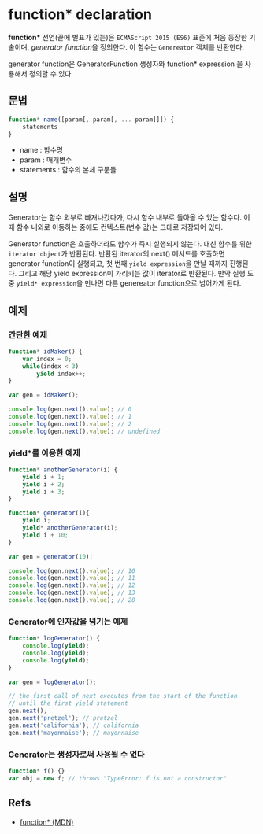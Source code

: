 # function* declaration
**function\*** 선언(끝에 별표가 있는)은 `ECMAScript 2015 (ES6)` 표준에 처음 등장한 기술이며, *generator function*을 정의한다.
이 함수는 `Genereator` 객체를 반환한다.

generator function은 GeneratorFunction 생성자와 function* expression 을 사용해서 정의할 수 있다.

## 문법

```js
function* name([param[, param[, ... param]]]) {
    statements
}
```

* name : 함수명
* param : 매개변수
* statements : 함수의 본체 구문들

## 설명
Generator는 함수 외부로 빠져나갔다가, 다시 함수 내부로 돌아올 수 있는 함수다.
이 때 함수 내외로 이동하는 중에도 컨텍스트(변수 값)는 그대로 저장되어 있다.

Generator function은 호출하더라도 함수가 즉시 실행되지 않는다.
대신 함수를 위한 `iterator object`가 반환된다.
반환된 iterator의 next() 메서드를 호출하면 generator function이 실행되고, 첫 번째 `yield expression`을 만날 때까지 진행된다.
그리고 해당 yield expression이 가리키는 값이 iterator로 반환된다.
만약 실행 도중 `yield* expression`을 만나면 다른 genereator function으로 넘어가게 된다.

## 예제

### 간단한 예제

```js
function* idMaker() {
    var index = 0;
    while(index < 3)
        yield index++;
}

var gen = idMaker();

console.log(gen.next().value); // 0
console.log(gen.next().value); // 1
console.log(gen.next().value); // 2
console.log(gen.next().value); // undefined
```

### yield*를 이용한 예제

```js
function* anotherGenerator(i) {
    yield i + 1;
    yield i + 2;
    yield i + 3;
}

function* generator(i){
    yield i;
    yield* anotherGenerator(i);
    yield i + 10;
}

var gen = generator(10);

console.log(gen.next().value); // 10
console.log(gen.next().value); // 11
console.log(gen.next().value); // 12
console.log(gen.next().value); // 13
console.log(gen.next().value); // 20
```

### Generator에 인자값을 넘기는 예제

```js
function* logGenerator() {
    console.log(yield);
    console.log(yield);
    console.log(yield);
}

var gen = logGenerator();

// the first call of next executes from the start of the function
// until the first yield statement
gen.next(); 
gen.next('pretzel'); // pretzel
gen.next('california'); // california
gen.next('mayonnaise'); // mayonnaise
```

### Generator는 생성자로써 사용될 수 없다

```js
function* f() {}
var obj = new f; // throws "TypeError: f is not a constructor"
```

## Refs
* [function* (MDN)](https://developer.mozilla.org/ko/docs/Web/JavaScript/Reference/Statements/function*)
